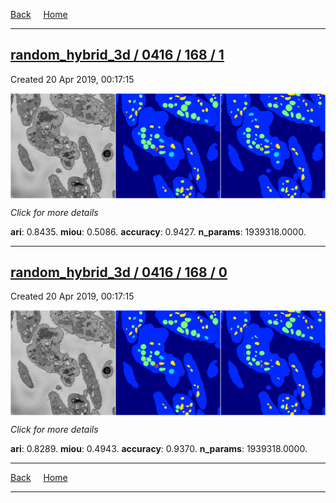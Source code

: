 
[Back](..)&nbsp;&nbsp;&nbsp;&nbsp;&nbsp;[Home](https://leapmanlab.github.io/snapshots)

---

<div class="summary"><a href="1"><h2>random_hybrid_3d / 0416 / 168 / 1</h2></a><p>Created 20 Apr 2019, 00:17:15
</p><a href="1"><img src="1/media/summary.png" align="center"></a><p>
<i>Click for more details</i>
</p></div>

**ari**: 0.8435. **miou**: 0.5086. **accuracy**: 0.9427. **n_params**: 1939318.0000. 

---

<div class="summary"><a href="0"><h2>random_hybrid_3d / 0416 / 168 / 0</h2></a><p>Created 20 Apr 2019, 00:17:15
</p><a href="0"><img src="0/media/summary.png" align="center"></a><p>
<i>Click for more details</i>
</p></div>

**ari**: 0.8289. **miou**: 0.4943. **accuracy**: 0.9370. **n_params**: 1939318.0000. 

---

[Back](..)&nbsp;&nbsp;&nbsp;&nbsp;&nbsp;[Home](https://leapmanlab.github.io/snapshots)

---